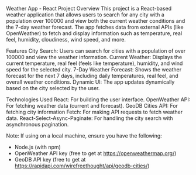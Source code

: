 Weather App - React Project
Overview
This project is a React-based weather application that allows users to search for any city with a population over 100000 and view both the current weather conditions and the 7-day weather forecast. The app fetches data from external APIs (like OpenWeather) to fetch and display information such as temperature, real feel, humidity, cloudiness, wind speed, and more.

Features
City Search: Users can search for cities with a population of over 100000 and view the weather information.
Current Weather: Displays the current temperature, real feel (feels like temperature), humidity, and wind speed for the selected city.
7-Day Weather Forecast: Shows the weather forecast for the next 7 days, including daily temperatures, real feel, and overall weather conditions.
Dynamic UI: The app updates dynamically based on the city selected by the user.

Technologies Used
React: For building the user interface.
OpenWeather API: For fetching weather data (current and forecast).
GeoDB Cities API: For fetching city information
Fetch: For making API requests to fetch weather data.
React-Select-Async-Paginate: For handling the city search with asynchronous pagination.

Note: If using on a local machine, ensure you have the following: 
- Node.js (with npm)
- OpenWeather API key (free to get at https://openweathermap.org/)
- GeoDB API key (free to get at https://rapidapi.com/wirefreethought/api/geodb-cities/)

